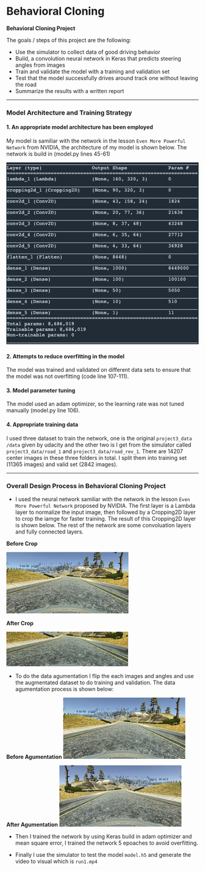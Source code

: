 # **Behavioral Cloning** 


**Behavioral Cloning Project**

The goals / steps of this project are the following:
* Use the simulator to collect data of good driving behavior
* Build, a convolution neural network in Keras that predicts steering angles from images
* Train and validate the model with a training and validation set
* Test that the model successfully drives around track one without leaving the road
* Summarize the results with a written report

---

### Model Architecture and Training Strategy

#### 1. An appropriate model architecture has been employed

My model is samiliar with the network in the lesson ``Even More Powerful Network`` from NVIDIA, the architecture of my model is shown below. The network is build in (model.py lines 45-61)

![Network Architecture](./examples/network_arch.png)

#### 2. Attempts to reduce overfitting in the model

The model was trained and validated on different data sets to ensure that the model was not overfitting (code line 107-111). 

#### 3. Model parameter tuning

The model used an adam optimizer, so the learning rate was not tuned manually (model.py line 106).

#### 4. Appropriate training data

I used three dataset to train the network, one is the original `project3_data /data` given by udacity and the other two is I get from the simulator called `project3_data/road_1` and `project3_data/road_rev_1`. There are 14207 center images in these three folders in total. I split them into training set (11365 images) and valid set (2842 images).

---

### Overall Design Process in Behavioral Cloning Project

* I used the neural network samiliar with the network in the lesson ``Even More Powerful Network`` proposed by NVIDIA. The first layer is a Lambda layer to normalize the input image, then followed by a Cropping2D layer to crop the iamge for faster training. The result of this Cropping2D layer is shown below. The rest of the network are some convoluation layers and fully connected layers.

**Before Crop**

![Before Crop](./examples/before_crop.jpg)

**After Crop**

![After Crop](./examples/after_crop.png)

* To do the data agumentation I flip the each images and angles and use the augmentated dataset to do training and validation. The data agumentation process is shown below:

**Before Agumentation**
![Before Agumentation](./examples/Before_Augmentated.jpg)

**After Agumentation**
![After Agumentation](./examples/After_Augmentated.JPG)

* Then I trained the network by using Keras build in adam optimizer and mean square error, I trained the network 5 epoaches to avoid overfitting.

* Finally I use the simulator to test the model `model.h5` and generate the video to visual which is `run1.mp4`